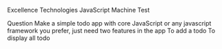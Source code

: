 Excellence Technologies
JavaScript Machine Test

Question
Make a simple todo app with core JavaScript or any javascript framework you prefer, just need two features in the app 
To add a todo
To display all todo
